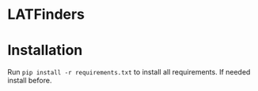 # LATFinders

# Installation
Run ``pip install -r requirements.txt`` to install all requirements. If needed install before.